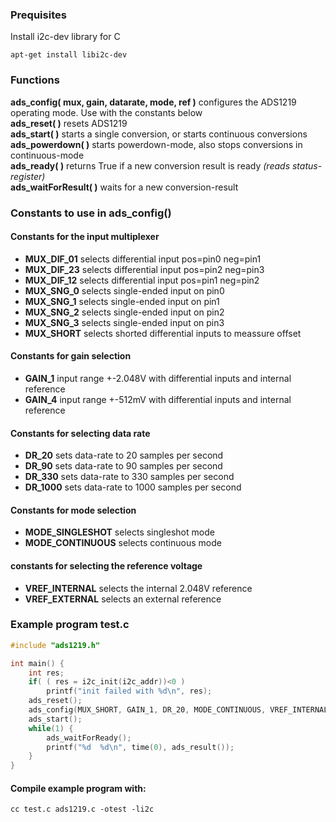 ### Prequisites
Install i2c-dev library for C
    
	apt-get install libi2c-dev
### Functions
**ads_config( mux, gain, datarate, mode, ref )**
configures the ADS1219 operating mode. Use with the constants below<br />
**ads_reset( )** resets ADS1219<br />
**ads_start( )** starts a single conversion, or starts continuous conversions<br />
**ads_powerdown( )** starts powerdown-mode, also stops conversions in continuous-mode<br />
**ads_ready( )** returns True if a new conversion result is ready 
*(reads status-register)*<br />
**ads_waitForResult( )** waits for a new conversion-result
	
### Constants to use in ads_config()
#### Constants for the input multiplexer
* **MUX_DIF_01** selects differential input pos=pin0 neg=pin1
* **MUX_DIF_23** selects differential input pos=pin2 neg=pin3
* **MUX_DIF_12** selects differential input pos=pin1 neg=pin2
* **MUX_SNG_0** selects single-ended input on pin0
* **MUX_SNG_1** selects single-ended input on pin1
* **MUX_SNG_2** selects single-ended input on pin2
* **MUX_SNG_3** selects single-ended input on pin3
* **MUX_SHORT** selects shorted differential inputs to meassure offset
#### Constants for gain selection
* **GAIN_1** input range +-2.048V with differential inputs and internal reference
* **GAIN_4** input range +-512mV with differential inputs and internal reference
#### Constants for selecting data rate
* **DR_20** sets data-rate to 20 samples per second
* **DR_90** sets data-rate to 90 samples per second
* **DR_330** sets data-rate to 330 samples per second
* **DR_1000** sets data-rate to 1000 samples per second
#### Constants for mode selection
* **MODE_SINGLESHOT** selects singleshot mode
* **MODE_CONTINUOUS** selects continuous mode
#### constants for selecting the reference voltage
* **VREF_INTERNAL** selects the internal 2.048V reference
* **VREF_EXTERNAL** selects an external reference 
### Example program test.c
````C
#include "ads1219.h"

int main() {
	int res;
	if( ( res = i2c_init(i2c_addr))<0 ) 
		printf("init failed with %d\n", res);
	ads_reset();
	ads_config(MUX_SHORT, GAIN_1, DR_20, MODE_CONTINUOUS, VREF_INTERNAL);
	ads_start();
	while(1) {
		ads_waitForReady();
		printf("%d  %d\n", time(0), ads_result());
	}
}
````
#### Compile example program with:
    cc test.c ads1219.c -otest -li2c
